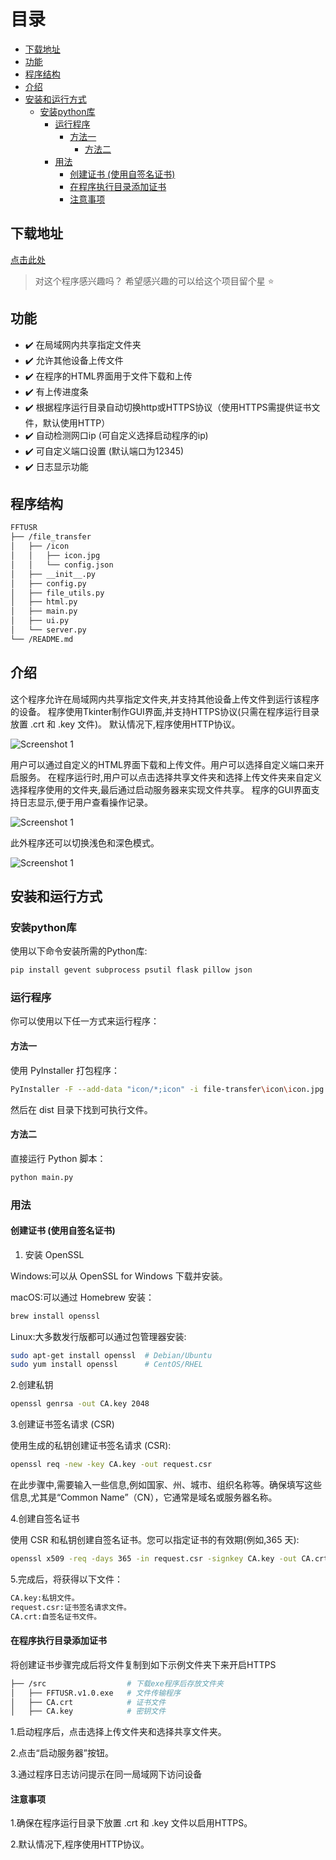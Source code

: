 # 目录

- [下载地址](#下载地址)
- [功能](#功能)
- [程序结构](#程序结构)
- [介绍](#介绍)
- [安装和运行方式](#安装和运行方式)
  - [安装python库](#安装python库)
    - [运行程序](#运行程序)
      - [方法一](#方法一)
        - [方法二](#方法二)
    - [用法](#用法)
      - [创建证书 (使用自签名证书)](#创建证书-使用自签名证书)
      - [在程序执行目录添加证书](#在程序执行目录添加证书)
      - [注意事项](#注意事项)

## 下载地址

[点击此处](https://github.com/WorldDawnAres/FFTUSR/releases)

>对这个程序感兴趣吗？ 希望感兴趣的可以给这个项目留个星 ⭐

## 功能

- ✔️ 在局域网内共享指定文件夹
- ✔️ 允许其他设备上传文件
- ✔️ 在程序的HTML界面用于文件下载和上传
- ✔️ 有上传进度条
- ✔️ 根据程序运行目录自动切换http或HTTPS协议（使用HTTPS需提供证书文件，默认使用HTTP）
- ✔️ 自动检测网口ip (可自定义选择启动程序的ip)
- ✔️ 可自定义端口设置 (默认端口为12345)
- ✔️ 日志显示功能

## 程序结构

```bash
FFTUSR
├── /file_transfer
│   ├── /icon
│   │   ├── icon.jpg
│   │   └── config.json
│   ├── __init__.py 
│   ├── config.py
│   ├── file_utils.py
│   ├── html.py
│   ├── main.py
│   ├── ui.py
│   └── server.py
└── /README.md
```

## 介绍

这个程序允许在局域网内共享指定文件夹,并支持其他设备上传文件到运行该程序的设备。
程序使用Tkinter制作GUI界面,并支持HTTPS协议(只需在程序运行目录放置 .crt 和 .key 文件)。
默认情况下,程序使用HTTP协议。

![Screenshot 1](./Pictures/1.png "可选标题")

用户可以通过自定义的HTML界面下载和上传文件。用户可以选择自定义端口来开启服务。
在程序运行时,用户可以点击选择共享文件夹和选择上传文件夹来自定义选择程序使用的文件夹,最后通过启动服务器来实现文件共享。
程序的GUI界面支持日志显示,便于用户查看操作记录。

![Screenshot 1](./Pictures/2.png "可选标题")

此外程序还可以切换浅色和深色模式。

![Screenshot 1](./Pictures/3.png "可选标题")

## 安装和运行方式

### 安装python库

使用以下命令安装所需的Python库:

```bash
pip install gevent subprocess psutil flask pillow json
```

### 运行程序

你可以使用以下任一方式来运行程序：

#### 方法一

使用 PyInstaller 打包程序：

```bash
PyInstaller -F --add-data "icon/*;icon" -i file-transfer\icon\icon.jpg main.py
```

然后在 dist 目录下找到可执行文件。

#### 方法二

直接运行 Python 脚本：

```bash
python main.py
```

### 用法

#### 创建证书 (使用自签名证书)

1. 安装 OpenSSL

Windows:可以从 OpenSSL for Windows 下载并安装。

macOS:可以通过 Homebrew 安装：

```bash
brew install openssl
```

Linux:大多数发行版都可以通过包管理器安装:

```bash
sudo apt-get install openssl  # Debian/Ubuntu
sudo yum install openssl      # CentOS/RHEL
```

2.创建私钥

```bash
openssl genrsa -out CA.key 2048
```

3.创建证书签名请求 (CSR)

使用生成的私钥创建证书签名请求 (CSR):

```bash
openssl req -new -key CA.key -out request.csr
```

在此步骤中,需要输入一些信息,例如国家、州、城市、组织名称等。确保填写这些信息,尤其是“Common Name”（CN），它通常是域名或服务器名称。

4.创建自签名证书

使用 CSR 和私钥创建自签名证书。您可以指定证书的有效期(例如,365 天):

```bash
openssl x509 -req -days 365 -in request.csr -signkey CA.key -out CA.crt
```

5.完成后，将获得以下文件：

```bash
CA.key:私钥文件。
request.csr:证书签名请求文件。
CA.crt:自签名证书文件。
```

#### 在程序执行目录添加证书

将创建证书步骤完成后将文件复制到如下示例文件夹下来开启HTTPS

```bash
├── /src                  # 下载exe程序后存放文件夹
│   ├── FFTUSR.v1.0.exe   # 文件传输程序
│   ├── CA.crt            # 证书文件
│   ├── CA.key            # 密钥文件
```

1.启动程序后，点击选择上传文件夹和选择共享文件夹。

2.点击“启动服务器”按钮。

3.通过程序日志访问提示在同一局域网下访问设备

#### 注意事项

1.确保在程序运行目录下放置 .crt 和 .key 文件以启用HTTPS。

2.默认情况下,程序使用HTTP协议。
